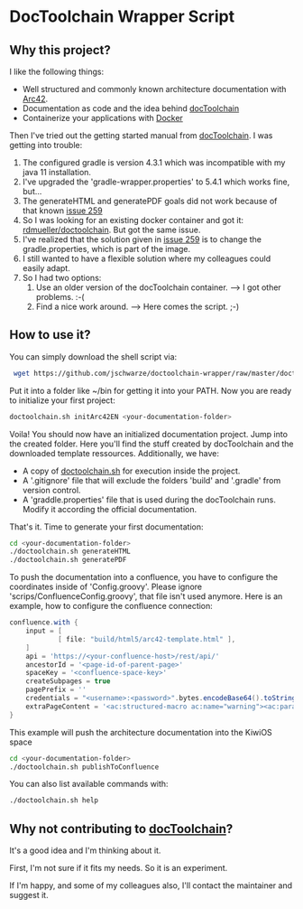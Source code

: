 # DocToolchain Wrapper Script

## Why this project?

I like the following things:

* Well structured and commonly known architecture documentation with [Arc42](https://arc42.de).
* Documentation as code and the idea behind [docToolchain](https://doctoolchain.github.io/docToolchain)
* Containerize your applications with [Docker](https://www.docker.com/products/docker-engine)

Then I've tried out the getting started manual from [docToolchain](https://doctoolchain.github.io/docToolchain/#_how_to_install_doctoolchain).
I was getting into trouble:

1. The configured gradle is version 4.3.1 which was incompatible with my java 11 installation.
2. I've upgraded the 'gradle-wrapper.properties' to 5.4.1 which works fine, but...
3. The generateHTML and generatePDF goals did not work because of that known [issue 259](https://github.com/docToolchain/docToolchain/issues/259)
4. So I was looking for an existing docker container and got it: [rdmueller/doctoolchain](https://hub.docker.com/r/rdmueller/doctoolchain). But got the same issue.
5. I've realized that the solution given in [issue 259](https://github.com/docToolchain/docToolchain/issues/259) is to change the gradle.properties, which is part of the image.
6. I still wanted to have a flexible solution where my colleagues could easily adapt. 
7. So I had two options:
    1. Use an older version of the docToolchain container. --> I got other problems. :-(
    2. Find a nice work around. --> Here comes the script. ;-) 

## How to use it?

You can simply download the shell script via:

```bash
 wget https://github.com/jschwarze/doctoolchain-wrapper/raw/master/doctoolchain.sh && chmod +x doctoolchain.sh
```

Put it into a folder like ~/bin for getting it into your PATH.
Now you are ready to initialize your first project:

```bash
doctoolchain.sh initArc42EN <your-documentation-folder>
```

Voila! You should now have an initialized documentation project. Jump into the created folder.
Here you'll find the stuff created by docToolchain and the downloaded template ressources.
Additionally, we have:

* A copy of [doctoolchain.sh](doctoolchain.sh) for execution inside the project.
* A '.gitignore' file that will exclude the folders 'build' and '.gradle' from version control.
* A 'graddle.properties' file that is used during the docToolchain runs. Modify it according the official documentation.

That's it. Time to generate your first documentation:

```bash
cd <your-documentation-folder>
./doctoolchain.sh generateHTML
./doctoolchain.sh generatePDF
```

To push the documentation into a confluence, you have to configure the coordinates inside of 'Config.groovy'.
Please ignore 'scrips/ConfluenceConfig.groovy', that file isn't used anymore.
Here is an example, how to configure the confluence connection:

```groovy
confluence.with {
    input = [
            [ file: "build/html5/arc42-template.html" ],
    ]
    api = 'https://<your-confluence-host>/rest/api/'
    ancestorId = '<page-id-of-parent-page>'
    spaceKey = '<confluence-space-key>'
    createSubpages = true
    pagePrefix = ''
    credentials = "<username>:<password>".bytes.encodeBase64().toString()
    extraPageContent = '<ac:structured-macro ac:name="warning"><ac:parameter ac:name="title" /><ac:rich-text-body>This is a generated page, do not edit!</ac:rich-text-body></ac:structured-macro>'
}
```

This example will push the architecture documentation into the KiwiOS space 

```bash
cd <your-documentation-folder>
./doctoolchain.sh publishToConfluence
```

You can also list available commands with:

```bash
./doctoolchain.sh help
```

## Why not contributing to [docToolchain](https://github.com/docToolchain/docToolchain)?
It's a good idea and I'm thinking about it.

First, I'm not sure if it fits my needs. So it is an experiment.

If I'm happy, and some of my colleagues also, I'll contact the maintainer and suggest it.

